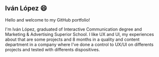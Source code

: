 ## Iván López 😄

<p>Hello and welcome to my GitHub portfolio!</p>
<p>I'm Iván López, graduated of Interactive Communication degree and Marketing & Advertising Superior School. I like UX and UI, my experiences about that are some projects and 8 months in a quality and content department in a company where I've done a control to UX/UI on differents projects and tested with differents dispositives.
</p>
